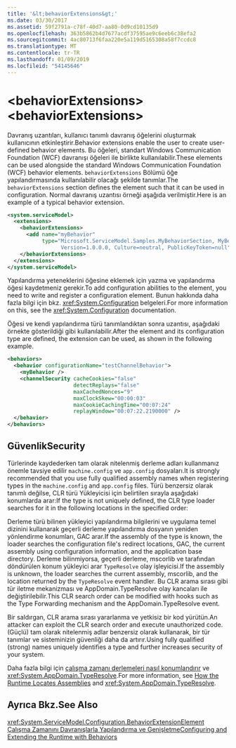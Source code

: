 ```yaml
---
title: '&lt;behaviorExtensions&gt;'
ms.date: 03/30/2017
ms.assetid: 59f2791a-c78f-40d7-aa80-0d9cd10135d9
ms.openlocfilehash: 363b5862b4d7677acdf37595ae9c6eeb6c38efa2
ms.sourcegitcommit: 4ac80713f6faa220e5a119d5165308a58f7ccdc8
ms.translationtype: MT
ms.contentlocale: tr-TR
ms.lasthandoff: 01/09/2019
ms.locfileid: "54145646"
---
```

# <a name="ltbehaviorextensionsgt"></a><span data-ttu-id="5e4f8-102">&lt;behaviorExtensions&gt;</span><span class="sxs-lookup"><span data-stu-id="5e4f8-102">&lt;behaviorExtensions&gt;</span></span>
<span data-ttu-id="5e4f8-103">Davranış uzantıları, kullanıcı tanımlı davranış öğelerini oluşturmak kullanıcının etkinleştirir.</span><span class="sxs-lookup"><span data-stu-id="5e4f8-103">Behavior extensions enable the user to create user-defined behavior elements.</span></span> <span data-ttu-id="5e4f8-104">Bu öğeleri, standart Windows Communication Foundation (WCF) davranışı öğeleri ile birlikte kullanılabilir.</span><span class="sxs-lookup"><span data-stu-id="5e4f8-104">These elements can be used alongside the standard Windows Communication Foundation (WCF) behavior elements.</span></span> <span data-ttu-id="5e4f8-105">`behaviorExtensions` Bölümü öğe yapılandırmasında kullanılabilir olacağı şekilde tanımlar.</span><span class="sxs-lookup"><span data-stu-id="5e4f8-105">The `behaviorExtensions` section defines the element such that it can be used in configuration.</span></span> <span data-ttu-id="5e4f8-106">Normal davranış uzantısı örneği aşağıda verilmiştir.</span><span class="sxs-lookup"><span data-stu-id="5e4f8-106">Here is an example of a typical behavior extension.</span></span>  
  
```xml  
<system.serviceModel>
  <extensions>
    <behaviorExtensions>
      <add name="myBehavior"
           type="Microsoft.ServiceModel.Samples.MyBehaviorSection, MyBehavior,
                 Version=1.0.0.0, Culture=neutral, PublicKeyToken=null" />
    </behaviorExtensions>
  </extensions>
</system.serviceModel>
```  
  
 <span data-ttu-id="5e4f8-107">Yapılandırma yeteneklerini öğesine eklemek için yazma ve yapılandırma öğesi kaydetmeniz gerekir.</span><span class="sxs-lookup"><span data-stu-id="5e4f8-107">To add configuration abilities to the element, you need to write and register a configuration element.</span></span> <span data-ttu-id="5e4f8-108">Bunun hakkında daha fazla bilgi için bkz. <xref:System.Configuration> belgeleri.</span><span class="sxs-lookup"><span data-stu-id="5e4f8-108">For more information on this, see the <xref:System.Configuration> documentation.</span></span>  
  
 <span data-ttu-id="5e4f8-109">Öğesi ve kendi yapılandırma türü tanımlandıktan sonra uzantısı, aşağıdaki örnekte gösterildiği gibi kullanılabilir.</span><span class="sxs-lookup"><span data-stu-id="5e4f8-109">After the element and its configuration type are defined, the extension can be used, as shown in the following example.</span></span>  
  
```xml  
<behaviors>
  <behavior configurationName="testChannelBehavior">
    <myBehavior />
    <channelSecurity cacheCookies="false"
                     detectReplays="false"
                     maxCachedNonces="9"
                     maxClockSkew="00:00:03"
                     maxCookieCachingTime="00:07:24"
                     replayWindow="00:07:22.2190000" />
  </behavior>
</behaviors>
```  
  
## <a name="security"></a><span data-ttu-id="5e4f8-110">Güvenlik</span><span class="sxs-lookup"><span data-stu-id="5e4f8-110">Security</span></span>  
 <span data-ttu-id="5e4f8-111">Türlerinde kaydederken tam olarak nitelenmiş derleme adları kullanmanız önemle tavsiye edilir `machine.config` ve `app.config` dosyaları.</span><span class="sxs-lookup"><span data-stu-id="5e4f8-111">It is strongly recommended that you use fully qualified assembly names when registering types in the `machine.config` and `app.config` files.</span></span> <span data-ttu-id="5e4f8-112">Türü benzersiz olarak tanımlı değilse, CLR türü Yükleyicisi için belirtilen sırayla aşağıdaki konumlarda arar:</span><span class="sxs-lookup"><span data-stu-id="5e4f8-112">If the type is not uniquely defined, the CLR type loader searches for it in the following locations in the specified order:</span></span>  
  
 <span data-ttu-id="5e4f8-113">Derleme türü bilinen yükleyici yapılandırma bilgilerini ve uygulama temel dizinini kullanarak geçerli derleme yapılandırma dosyanın yeniden yönlendirme konumları, GAC arar.</span><span class="sxs-lookup"><span data-stu-id="5e4f8-113">If the assembly of the type is known, the loader searches the configuration file's redirect locations, GAC, the current assembly using configuration information, and the application base directory.</span></span> <span data-ttu-id="5e4f8-114">Derleme bilinmiyorsa, geçerli derleme, mscorlib ve tarafından döndürülen konum yükleyici arar `TypeResolve` olay işleyicisi.</span><span class="sxs-lookup"><span data-stu-id="5e4f8-114">If the assembly is unknown, the loader searches the current assembly, mscorlib, and the location returned by the `TypeResolve` event handler.</span></span> <span data-ttu-id="5e4f8-115">Bu CLR arama sırası gibi tür iletme mekanizması ve AppDomain.TypeResolve olay kancaları ile değiştirilebilir.</span><span class="sxs-lookup"><span data-stu-id="5e4f8-115">This CLR search order can be modified with hooks such as the Type Forwarding mechanism and the AppDomain.TypeResolve event.</span></span>  
  
 <span data-ttu-id="5e4f8-116">Bir saldırgan, CLR arama sırası yararlanma ve yetkisiz bir kod yürütün.</span><span class="sxs-lookup"><span data-stu-id="5e4f8-116">An attacker can exploit the CLR search order and execute unauthorized code.</span></span> <span data-ttu-id="5e4f8-117">(Güçlü) tam olarak nitelenmiş adlar benzersiz olarak kullanarak, bir tür tanımlar ve sisteminizin güvenliği daha da artırır.</span><span class="sxs-lookup"><span data-stu-id="5e4f8-117">Using fully qualified (strong) names uniquely identifies a type and further increases security of your system.</span></span>  
  
 <span data-ttu-id="5e4f8-118">Daha fazla bilgi için [çalışma zamanı derlemeleri nasıl konumlandırır](https://go.microsoft.com/fwlink/?LinkId=95336) ve <xref:System.AppDomain.TypeResolve>.</span><span class="sxs-lookup"><span data-stu-id="5e4f8-118">For more information, see [How the Runtime Locates Assemblies](https://go.microsoft.com/fwlink/?LinkId=95336) and <xref:System.AppDomain.TypeResolve>.</span></span>  
  
## <a name="see-also"></a><span data-ttu-id="5e4f8-119">Ayrıca Bkz.</span><span class="sxs-lookup"><span data-stu-id="5e4f8-119">See Also</span></span>  
 <xref:System.ServiceModel.Configuration.BehaviorExtensionElement>  
 [<span data-ttu-id="5e4f8-120">Çalışma Zamanını Davranışlarla Yapılandırma ve Genişletme</span><span class="sxs-lookup"><span data-stu-id="5e4f8-120">Configuring and Extending the Runtime with Behaviors</span></span>](../../../../../docs/framework/wcf/extending/configuring-and-extending-the-runtime-with-behaviors.md)
